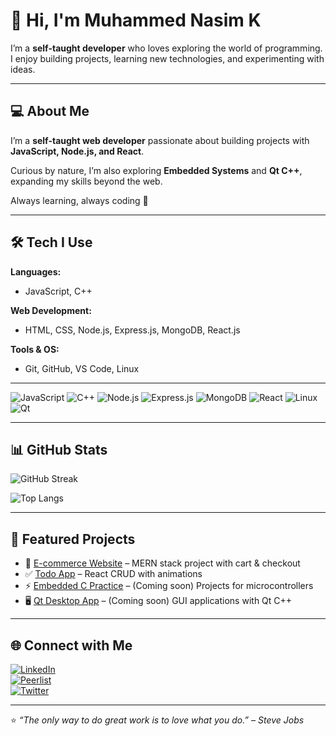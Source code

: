 # 👋 Hi, I'm Muhammed Nasim K  

I’m a **self-taught developer** who loves exploring the world of programming.  
I enjoy building projects, learning new technologies, and experimenting with ideas.  

---

## 💻 About Me
I’m a **self-taught web developer** passionate about building projects with **JavaScript, Node.js, and React**.  

Curious by nature, I’m also exploring **Embedded Systems** and **Qt C++**, expanding my skills beyond the web.  

Always learning, always coding 🚀

---

## 🛠️ Tech I Use

**Languages:**  
- JavaScript, C++  

**Web Development:**  
- HTML, CSS, Node.js, Express.js, MongoDB, React.js  

**Tools & OS:**  
- Git, GitHub, VS Code, Linux   

---

![JavaScript](https://img.shields.io/badge/JavaScript-F7DF1E?style=for-the-badge&logo=javascript&logoColor=black)
![C++](https://img.shields.io/badge/C++-00599C?style=for-the-badge&logo=cplusplus&logoColor=white)
![Node.js](https://img.shields.io/badge/Node.js-43853D?style=for-the-badge&logo=node.js&logoColor=white)
![Express.js](https://img.shields.io/badge/Express.js-404D59?style=for-the-badge)
![MongoDB](https://img.shields.io/badge/MongoDB-4EA94B?style=for-the-badge&logo=mongodb&logoColor=white)
![React](https://img.shields.io/badge/React-20232A?style=for-the-badge&logo=react&logoColor=61DAFB)
![Linux](https://img.shields.io/badge/Linux-FCC624?style=for-the-badge&logo=linux&logoColor=black)
![Qt](https://img.shields.io/badge/Qt-41CD52?style=for-the-badge&logo=qt&logoColor=white)

---

## 📊 GitHub Stats

![GitHub Streak](https://github-readme-streak-stats.herokuapp.com/?user=nasimkuniyil&theme=radical)  

![Top Langs](https://github-readme-stats.vercel.app/api/top-langs/?username=nasimkuniyil&layout=compact&theme=radical)  

---

## 📂 Featured Projects
- 🛒 [E-commerce Website](https://github.com/nasimkuniyil/techkit-apple-sotre-online) – MERN stack project with cart & checkout  
- ✅ [Todo App](https://github.com/nasimkuniyil/react-todo-app) – React CRUD with animations  
- ⚡ [Embedded C Practice](#) – (Coming soon) Projects for microcontrollers  
- 🖥️ [Qt Desktop App](#) – (Coming soon) GUI applications with Qt C++  

---

## 🌐 Connect with Me  

[![LinkedIn](https://img.shields.io/badge/LinkedIn-blue?style=for-the-badge&logo=linkedin)](https://linkedin.com/in/nasimkuniyil)  
[![Peerlist](https://img.shields.io/badge/Peerlist-333?style=for-the-badge&logo=peerlist)](https://peerlist.io/nasimkuniyil)  
[![Twitter](https://img.shields.io/badge/Twitter-blue?style=for-the-badge&logo=twitter)](https://x.com/nasimkuniyil)  

---

⭐️ *“The only way to do great work is to love what you do.” – Steve Jobs*  

